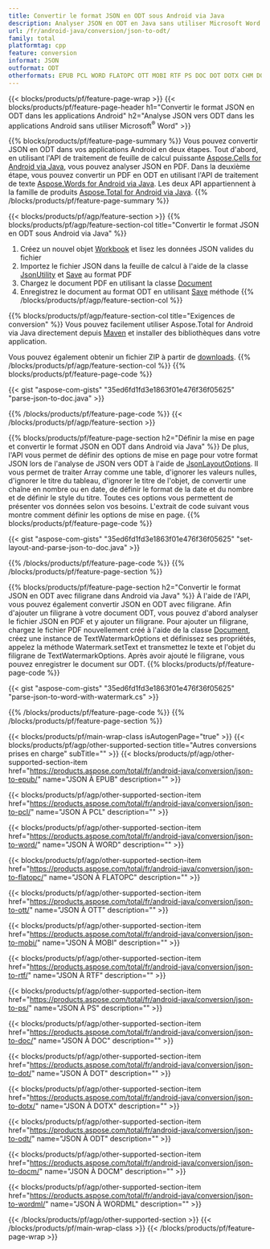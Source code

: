 ```yaml
---
title: Convertir le format JSON en ODT sous Android via Java
description: Analyser JSON en ODT en Java sans utiliser Microsoft Word
url: /fr/android-java/conversion/json-to-odt/
family: total
platformtag: cpp
feature: conversion
informat: JSON
outformat: ODT
otherformats: EPUB PCL WORD FLATOPC OTT MOBI RTF PS DOC DOT DOTX CHM DOCM WORDML
---
```

{{< blocks/products/pf/feature-page-wrap >}}
{{< blocks/products/pf/feature-page-header h1="Convertir le format JSON en ODT dans les applications Android" h2="Analyse JSON vers ODT dans les applications Android sans utiliser Microsoft<sup>&reg;</sup> Word" >}}

{{% blocks/products/pf/feature-page-summary %}}
Vous pouvez convertir JSON en ODT dans vos applications Android en deux étapes. Tout d'abord, en utilisant l'API de traitement de feuille de calcul puissante [Aspose.Cells for Android via Java](https://products.aspose.com/cells/android-java/), vous pouvez analyser JSON en PDF. Dans la deuxième étape, vous pouvez convertir un PDF en ODT en utilisant l'API de traitement de texte [Aspose.Words for Android via Java](https://products.aspose.com/words/android-java/). Les deux API appartiennent à la famille de produits [Aspose.Total for Android via Java](https://products.aspose.com/total/android-java/). 
{{% /blocks/products/pf/feature-page-summary  %}}

{{< blocks/products/pf/agp/feature-section >}}
{{% blocks/products/pf/agp/feature-section-col title="Convertir le format JSON en ODT sous Android via Java" %}}
1. Créez un nouvel objet [Workbook](https://reference.aspose.com/cells/java/com.aspose.cells/Workbook) et lisez les données JSON valides du fichier
2. Importez le fichier JSON dans la feuille de calcul à l'aide de la classe [JsonUtility](https://reference.aspose.com/cells/java/com.aspose.cells/JsonUtility) et [Save](https://reference.aspose.com/cells/java/com.aspose.cells/workbook#save(java.lang.String,%20com.aspose.cells.SaveOptions)) au format PDF
3. Chargez le document PDF en utilisant la classe [Document](https://reference.aspose.com/words/java/com.aspose.words/Document)
4. Enregistrez le document au format ODT en utilisant [Save](https://reference.aspose.com/words/java/com.aspose.words/Document#save(java.lang.String,com.aspose.words.SaveOptions)) méthode
{{% /blocks/products/pf/agp/feature-section-col %}}

{{% blocks/products/pf/agp/feature-section-col title="Exigences de conversion" %}}
Vous pouvez facilement utiliser Aspose.Total for Android via Java directement depuis [Maven](https://repository.aspose.com/webapp/#/artifacts/browse/tree/General/repo/com/aspose/aspose-total) et installer des bibliothèques dans votre application.

Vous pouvez également obtenir un fichier ZIP à partir de [downloads](https://downloads.aspose.com/total/androidjava).
{{% /blocks/products/pf/agp/feature-section-col %}}
{{% blocks/products/pf/feature-page-code %}}

{{< gist "aspose-com-gists" "35ed6fd1fd3e1863f01e476f36f05625" "parse-json-to-doc.java" >}}


{{% /blocks/products/pf/feature-page-code %}}
{{< /blocks/products/pf/agp/feature-section >}}

{{% blocks/products/pf/feature-page-section  h2="Définir la mise en page et convertir le format JSON en ODT dans Android via Java" %}}
De plus, l'API vous permet de définir des options de mise en page pour votre format JSON lors de l'analyse de JSON vers ODT à l'aide de [JsonLayoutOptions](https://reference.aspose.com/cells/java/com.aspose.cells/jsonlayoutoptions). Il vous permet de traiter Array comme une table, d'ignorer les valeurs nulles, d'ignorer le titre du tableau, d'ignorer le titre de l'objet, de convertir une chaîne en nombre ou en date, de définir le format de la date et du nombre et de définir le style du titre. Toutes ces options vous permettent de présenter vos données selon vos besoins. L'extrait de code suivant vous montre comment définir les options de mise en page.
{{% blocks/products/pf/feature-page-code %}}

{{< gist "aspose-com-gists" "35ed6fd1fd3e1863f01e476f36f05625" "set-layout-and-parse-json-to-doc.java" >}}
{{% /blocks/products/pf/feature-page-code  %}}
{{% /blocks/products/pf/feature-page-section %}}

{{% blocks/products/pf/feature-page-section  h2="Convertir le format JSON en ODT avec filigrane dans Android via Java" %}}
À l'aide de l'API, vous pouvez également convertir JSON en ODT avec filigrane. Afin d'ajouter un filigrane à votre document ODT, vous pouvez d'abord analyser le fichier JSON en PDF et y ajouter un filigrane. Pour ajouter un filigrane, chargez le fichier PDF nouvellement créé à l'aide de la classe [Document](https://reference.aspose.com/words/java/com.aspose.words/Document), créez une instance de TextWatermarkOptions et définissez ses propriétés, appelez la méthode Watermark.setText et transmettez le texte et l'objet du filigrane de TextWatermarkOptions. Après avoir ajouté le filigrane, vous pouvez enregistrer le document sur ODT.
{{% blocks/products/pf/feature-page-code %}}

{{< gist "aspose-com-gists" "35ed6fd1fd3e1863f01e476f36f05625" "parse-json-to-word-with-watermark.cs" >}}
{{% /blocks/products/pf/feature-page-code  %}}
{{% /blocks/products/pf/feature-page-section %}}

{{< blocks/products/pf/main-wrap-class isAutogenPage="true" >}}
{{< blocks/products/pf/agp/other-supported-section title="Autres conversions prises en charge" subTitle="" >}}
{{< blocks/products/pf/agp/other-supported-section-item href="https://products.aspose.com/total/fr/android-java/conversion/json-to-epub/" name="JSON À EPUB" description="" >}}

{{< blocks/products/pf/agp/other-supported-section-item href="https://products.aspose.com/total/fr/android-java/conversion/json-to-pcl/" name="JSON À PCL" description="" >}}

{{< blocks/products/pf/agp/other-supported-section-item href="https://products.aspose.com/total/fr/android-java/conversion/json-to-word/" name="JSON À WORD" description="" >}}

{{< blocks/products/pf/agp/other-supported-section-item href="https://products.aspose.com/total/fr/android-java/conversion/json-to-flatopc/" name="JSON À FLATOPC" description="" >}}

{{< blocks/products/pf/agp/other-supported-section-item href="https://products.aspose.com/total/fr/android-java/conversion/json-to-ott/" name="JSON À OTT" description="" >}}

{{< blocks/products/pf/agp/other-supported-section-item href="https://products.aspose.com/total/fr/android-java/conversion/json-to-mobi/" name="JSON À MOBI" description="" >}}

{{< blocks/products/pf/agp/other-supported-section-item href="https://products.aspose.com/total/fr/android-java/conversion/json-to-rtf/" name="JSON À RTF" description="" >}}

{{< blocks/products/pf/agp/other-supported-section-item href="https://products.aspose.com/total/fr/android-java/conversion/json-to-ps/" name="JSON À PS" description="" >}}

{{< blocks/products/pf/agp/other-supported-section-item href="https://products.aspose.com/total/fr/android-java/conversion/json-to-doc/" name="JSON À DOC" description="" >}}

{{< blocks/products/pf/agp/other-supported-section-item href="https://products.aspose.com/total/fr/android-java/conversion/json-to-dot/" name="JSON À DOT" description="" >}}

{{< blocks/products/pf/agp/other-supported-section-item href="https://products.aspose.com/total/fr/android-java/conversion/json-to-dotx/" name="JSON À DOTX" description="" >}}

{{< blocks/products/pf/agp/other-supported-section-item href="https://products.aspose.com/total/fr/android-java/conversion/json-to-odt/" name="JSON À ODT" description="" >}}

{{< blocks/products/pf/agp/other-supported-section-item href="https://products.aspose.com/total/fr/android-java/conversion/json-to-docm/" name="JSON À DOCM" description="" >}}

{{< blocks/products/pf/agp/other-supported-section-item href="https://products.aspose.com/total/fr/android-java/conversion/json-to-wordml/" name="JSON À WORDML" description="" >}}


{{< /blocks/products/pf/agp/other-supported-section >}}
{{< /blocks/products/pf/main-wrap-class >}}
{{< /blocks/products/pf/feature-page-wrap >}}